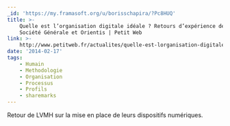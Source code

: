 ```yaml
---
_id: 'https://my.framasoft.org/u/borisschapira/?Pc8HUQ'
title: >-
    Quelle est l’organisation digitale idéale ? Retours d’expérience de LVMH,
    Société Générale et Orientis | Petit Web
link: >-
    http://www.petitweb.fr/actualites/quelle-est-lorganisation-digitale-ideale-retours-dexperience-de-lvmh-societe-generale-et-orientis/
date: '2014-02-17'
tags:
    - Humain
    - Methodologie
    - Organisation
    - Processus
    - Profils
    - sharemarks
---
```


<div class="markdown"><p>Retour de LVMH sur la mise en place de leurs dispositifs numériques.
</p></div>
